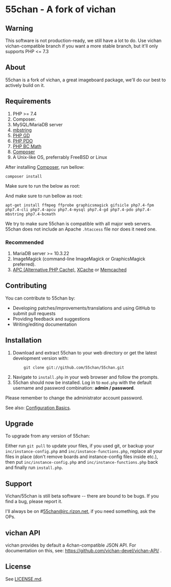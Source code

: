 55chan - A fork of vichan
========================================================

Warning
------------
This software is not production-ready, we still have a lot to do.
Use vichan vichan-compatible branch if you want a more stable branch, but it'll only supports PHP <= 7.3

About
------------
55chan is a fork of vichan, a great imageboard package, we'll do our best to actively build on it.

Requirements
------------
1.	PHP >= 7.4 
2. Composer.
3. MySQL/MariaDB server
4. [mbstring](http://www.php.net/manual/en/mbstring.installation.php)
5. [PHP GD](http://www.php.net/manual/en/intro.image.php)
6. [PHP PDO](http://www.php.net/manual/en/intro.pdo.php)
7. [PHP BC Math](https://www.php.net/manual/en/book.bc.php)
8. [Composer](https://getcomposer.org/download/)
9. A Unix-like OS, preferrably FreeBSD or Linux

After installing [Composer](https://getcomposer.org/download/),  run bellow:


```
composer install
```

Make sure to run the below as root:

And make sure to run bellow as root:
```
apt-get install ffmpeg ffprobe graphicsmagick gifsicle php7.4-fpm php7.4-cli php7.4-apcu php7.4-mysql php7.4-gd php7.4-pdo php7.4-mbstring php7.4-bcmath 
```


We try to make sure 55chan is compatible with all major web servers. 55chan does not include an Apache ```.htaccess``` file nor does it need one.

### Recommended
1. MariaDB server >= 10.3.22
2. ImageMagick (command-line ImageMagick or GraphicsMagick preferred).
3. [APC (Alternative PHP Cache)](http://php.net/manual/en/book.apc.php),
   [XCache](http://xcache.lighttpd.net/) or
   [Memcached](http://www.php.net/manual/en/intro.memcached.php)

Contributing
------------
You can contribute to 55chan by:
-  Developing patches/improvements/translations and using GitHub to submit pull requests
-  Providing feedback and suggestions
-  Writing/editing documentation

Installation
-------------
1. Download and extract 55chan to your web directory or get the latest development version with:
```
        git clone git://github.com/55chan/55chan.git
```
2. Navigate to ```install.php``` in your web browser and follow the prompts.
3. 55chan should now be installed. Log in to ```mod.php``` with the default username and password combination: **admin / password**.

Please remember to change the administrator account password.

See also: [Configuration Basics](https://github.com/vichan-devel/vichan/wiki/config).


Upgrade
-------
To upgrade from any version of 55chan:

Either run ```git pull``` to update your files, if you used git, or
backup your ```inc/instance-config.php``` and ```inc/instance-functions.php```, replace all your files in place
(don't remove boards and instance-config files inside etc.), then put ```inc/instance-config.php``` and ```inc/instance-functions.php``` back and finally run ```install.php```.

Support
--------
Vichan/55chan is still beta software -- there are bound to be bugs. If you find a
bug, please report it.

I'll always be on #55chan@irc.rizon.net, if you need something, ask the OPs.

vichan API
----------
vichan provides by default a 4chan-compatible JSON API. For documentation on this, see:
https://github.com/vichan-devel/vichan-API/ .

License
--------
See [LICENSE.md](http://github.com/vichan-devel/vichan/blob/master/LICENSE.md).

